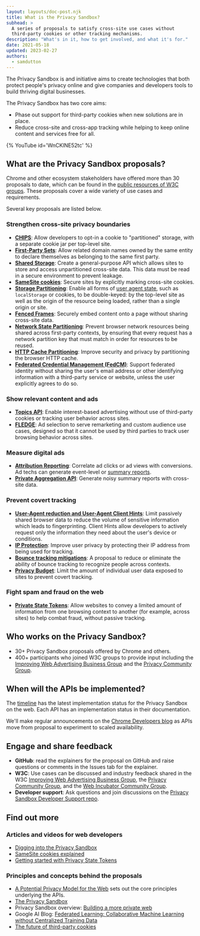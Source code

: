 ```yaml
---
layout: layouts/doc-post.njk
title: What is the Privacy Sandbox?
subhead: >
  A series of proposals to satisfy cross-site use cases without
  third-party cookies or other tracking mechanisms.
description: "What's in it, how to get involved, and what it's for."
date: 2021-05-18
updated: 2023-02-27
authors:
  - samdutton
---
```


The Privacy Sandbox is and initiative aims to create technologies that both protect people's privacy online and give companies and developers tools to build thriving digital businesses.

The Privacy Sandbox has two core aims:

* Phase out support for third-party cookies when new solutions are in place.
* Reduce cross-site and cross-app tracking while helping to keep online content and services free for all.

{% YouTube
	id='WnCKlNE52tc'
%}

## What are the Privacy Sandbox proposals?

Chrome and other ecosystem stakeholders have offered more than 30 proposals to date, which can be
found in the [public resources of W3C groups](https://github.com/w3c/web-advertising#ideas-and-proposals-links-outside-this-repo). These proposals cover a wide variety of use cases and requirements.

Several key proposals are listed below.

### Strengthen cross-site privacy boundaries

* [**CHIPS**](/docs/privacy-sandbox/chips/): Allow developers to opt-in a
  cookie to "partitioned" storage, with a separate cookie jar per top-level site.
* [**First-Party Sets**](/docs/privacy-sandbox/first-party-sets): Allow related
  domain names owned by the same entity to declare themselves as belonging to
  the same first party.
* [**Shared Storage**](/docs/privacy-sandbox/shared-storage/): Create a
  general-purpose API which allows sites to store and access unpartitioned
  cross-site data. This data must be read in a secure environment to prevent leakage.
* [**SameSite cookies**](https://web.dev/samesite-cookies-explained/): Secure
  sites by explicitly marking cross-site cookies.
* [**Storage Partitioning**](https://github.com/privacycg/storage-partitioning): Enable
  all forms of [user agent state](https://github.com/privacycg/storage-partitioning#user-agent-state), such as `localStorage` or cookies, to be double-keyed: by the top-level site as well as the origin of the resource being loaded, rather than a single origin or site.
* [**Fenced Frames**](/docs/privacy-sandbox/fenced-frame): Securely embed content onto a page without sharing cross-site data.
* [**Network State Partitioning**](https://github.com/MattMenke2/Explainer---Partition-Network-State):
  Prevent browser network resources being shared across first-party contexts, by ensuring that every request has a network partition key that must match in order for resources to be reused.
* [**HTTP Cache Partitioning**](/blog/http-cache-partitioning): Improve
  security and privacy by partitioning the browser HTTP cache.
* [**Federated Credential Management (FedCM)**](/docs/privacy-sandbox/fedcm/): Support federated identity without sharing the user's email address or other identifying information with a third-party service or website, unless the user explicitly agrees to do so.

### Show relevant content and ads

* [**Topics API**](/docs/privacy-sandbox/topics): Enable interest-based advertising without use of third-party cookies or tracking user behavior across sites.
* [**FLEDGE**](/docs/privacy-sandbox/fledge): Ad selection to serve remarketing and custom audience use cases, designed so that it cannot be used by third parties to track user browsing behavior across sites.

### Measure digital ads

* [**Attribution Reporting**](/docs/privacy-sandbox/attribution-reporting): Correlate ad clicks or ad views with conversions. Ad techs can generate event-level or [summary reports](/docs/privacy-sandbox/summary-reports).
* [**Private Aggregation API**](/docs/privacy-sandbox/private-aggregation/): Generate noisy summary reports with cross-site data.

### Prevent covert tracking

* [**User-Agent reduction and User-Agent Client Hints**](/docs/privacy-sandbox/user-agent/): Limit passively shared browser data to reduce the volume of sensitive information which leads to fingerprinting. Client Hints allow developers to actively request only the information they need about the user's device or conditions.
* [**IP Protection**](/docs/privacy-sandbox/ip-protection/): Improve user privacy by protecting their IP address from being used for tracking.
* [**Bounce tracking mitigations**](/docs/privacy-sandbox/bounce-tracking-mitigations/): A proposal to reduce or eliminate the ability of bounce tracking to recognize people across contexts.
* [**Privacy Budget**](/docs/privacy-sandbox/privacy-budget/): Limit the amount of individual user data exposed to sites to prevent covert tracking.

### Fight spam and fraud on the web

* [**Private State Tokens**](/docs/privacy-sandbox/trust-tokens): Allow websites to convey a limited amount of information from one browsing context to another (for example, across sites) to help combat fraud, without passive tracking.

## Who works on the Privacy Sandbox?

* 30+ Privacy Sandbox proposals offered by Chrome and others.
* 400+ participants who joined W3C groups to provide input including the
  [Improving Web Advertising Business Group](https://www.w3.org/community/web-adv/participants)
  and the [Privacy Community Group](https://www.w3.org/community/privacycg/participants).

## When will the APIs be implemented?

The [timeline](https://privacysandbox.com/open-web/#the-privacy-sandbox-timeline)
has the latest implementation status for the Privacy Sandbox on the web. Each
API has an implementation status in their documentation.

We'll make regular announcements on the [Chrome Developers blog](/tags/privacy/)
as APIs move from proposal to experiment to scaled availability.

## Engage and share feedback

* **GitHub**: read the explainers for the proposal on GitHub and raise questions or comments in the Issues tab for the explainer.
* **W3C**: Use cases can be discussed and industry feedback shared in the W3C [Improving Web Advertising Business Group](https://www.w3.org/community/web-adv/), the [Privacy Community Group](https://www.w3.org/community/privacycg/participants),
and the [Web Incubator Community Group](https://github.com/WICG).
* **Developer support**: Ask questions and join discussions on the
[Privacy Sandbox Developer Support repo](https://github.com/GoogleChromeLabs/privacy-sandbox-dev-support).

## Find out more

### Articles and videos for web developers

* [Digging into the Privacy Sandbox](https://web.dev/digging-into-the-privacy-sandbox)
* [SameSite cookies explained](https://web.dev/samesite-cookies-explained/)
* [Getting started with Privacy State Tokens](https://web.dev/trust-tokens)

### Principles and concepts behind the proposals

* [A Potential Privacy Model for the Web](https://github.com/michaelkleber/privacy-model)
  sets out the core principles underlying the APIs.
* [The Privacy Sandbox](https://www.chromium.org/Home/chromium-privacy/privacy-sandbox)
* Privacy Sandbox overview: [Building a more private web](https://www.blog.google/products/chrome/building-a-more-private-web/)
* Google AI Blog: [Federated Learning: Collaborative Machine Learning without Centralized Training Data](https://ai.googleblog.com/2017/04/federated-learning-collaborative.html)
* [The future of third-party cookies](https://blog.chromium.org/2019/10/developers-get-ready-for-new.html)
